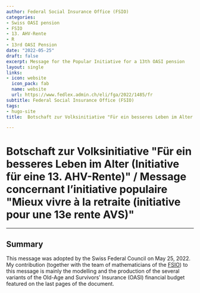 ```yaml
---
author: Federal Social Insurance Office (FSIO)
categories:
- Swiss OASI pension
- FSIO
- 13. AHV-Rente
- R
- 13rd OASI Pension
date: "2022-05-25"
draft: false
excerpt: Message for the Popular Initiative for a 13th OASI pension
layout: single
links:
- icon: website
  icon_pack: fab
  name: website
  url: https://www.fedlex.admin.ch/eli/fga/2022/1485/fr
subtitle: Federal Social Insurance Office (FSIO)
tags:
- hugo-site
title:  Botschaft zur Volksinitiative "Für ein besseres Leben im Alter (Initiative für eine 13. AHV-Rente)" / Message concernant l’initiative populaire "Mieux vivre à la retraite (initiative pour une 13e rente AVS)"

---
```

# Botschaft zur Volksinitiative "Für ein besseres Leben im Alter (Initiative für eine 13. AHV-Rente)" / Message concernant l’initiative populaire "Mieux vivre à la retraite (initiative pour une 13e rente AVS)"
---

## Summary
This message was adopted by the Swiss Federal Council on May 25, 2022. My contribution (together with the team of mathematicians of the [FSIO](https://www.bsv.admin.ch/bsv/en/home.html)) to this message is mainly the modelling and the production of the several variants of the Old-Age and Survivors' Insurance (OASI) financial budget featured on the last pages of the document.
